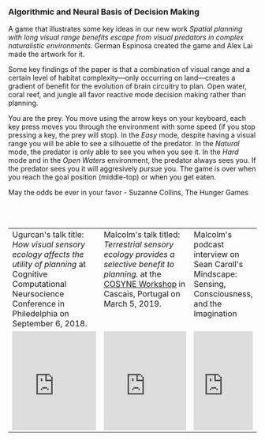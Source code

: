 
<br><br>

### Algorithmic and Neural Basis of Decision Making 

A game that illustrates some key ideas in our new work _Spatial planning with long visual range benefits escape from visual predators in complex naturalistic environments_. German Espinosa created the game and Alex Lai made the artwork for it.  

Some key findings of the paper is that a combination of visual range and a certain level of habitat complexity&mdash;only occurring on land&mdash;creates a gradient of benefit for the evolution of brain circuitry to plan. Open water, coral reef, and jungle all favor reactive mode decision making rather than planning. 

You are the prey. You move using the arrow keys on your keyboard, each key press moves you through the environment with some speed (if you stop pressing a key, the prey will stop). In the _Easy_ mode, despite having a visual range you will be able to see a silhouette of the predator. In the _Natural_ mode, the predator is only able to see you when you see it. In the _Hard_ mode and in the _Open Waters_ environment, the predator always sees you. If the predator sees you it will aggresively pursue you. The game is over when you reach the goal position (middle-top) or when you get eaten. 

May the odds be ever in your favor - Suzanne Collins, The Hunger Games



<br><br>

<table class="media">        
        <tr>
            <td valign="top" width="38%">
                    Ugurcan's talk title: <i> How visual sensory ecology affects the utility of planning</i>
                at Cognitive Computational Neursocience Conference in Philedelphia on September 6, 2018.</td>
            <td valign="top" width="38%">
                    Malcolm's talk titled: <i>Terrestrial sensory ecology provides a selective benefit to planning.</i>
                    at the 
                    <a href="https://www.cosyne.org/c/index.php?title=Workshops2019_naturalistic_decisions">COSYNE Workshop</a> 
                    in Cascais, Portugal on March 5, 2019.</td>
            <td valign="top" width="22%">
                Malcolm's podcast interview on Sean Caroll's Mindscape: 
                    Sensing, Consciousness, and the Imagination</td>
        </tr>       
        <tr>
            <td>
                <iframe width="100%" height="200px" src="https://www.youtube.com/embed/yKILeeI_9n0?start=22" frameborder="0" allow="accelerometer; autoplay; encrypted-media; gyroscope; picture-in-picture" allowfullscreen></iframe> 
            </td>
            <td> 
                 <iframe width="100%" height="200px" src="https://www.youtube.com/embed/Q3H-5Z3-6gM" frameborder="0" allow="accelerometer; autoplay; encrypted-media; gyroscope; picture-in-picture" allowfullscreen></iframe>             
            </td>
            <td>       
                    <iframe src="https://art19.com/shows/sean-carrolls-mindscape/episodes/e1b941fa-0a10-4f73-8a5a-1d916290d413/embed?theme=dark-blue" width="100%" height="200px" frameborder="no" border="0" marginwidth="0" scrolling="yes"></iframe>
            </td>
        </tr>
</table>
